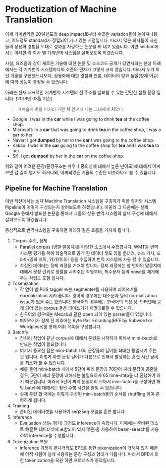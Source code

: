 # Productization of Machine Translation

이제 기계번역은 2014년도의 deep impact로부터 수많은 variation들이 쏟아져나왔고, 어느정도 standard가 정립되어 가고 있는 시점입니다. 따라서 많은 회사들이 자신들의 상용화 경험을 토대로 성과를 자랑하는 논문을 써 내고 있습니다. 이번 section에서는 이러한 각 회사 별 기계번역 시스템을 살펴보도록 하겠습니다.

사실, 요즈음과 같이 새로운 기술에 대한 논문 및 소스코드 공개가 당연시되는 현상 아래에서는 각 기계번역 시스템마다의 수준의 편차가 그렇게 크지 않습니다. 따라서 누가 최신 기술을 구현했느냐보다, 상용화에 대한 경험과 연륜, 데이터의 양과 품질(정제 이슈)에 따라 성능이 결정될 수 있습니다.

아래는 현재 대표적인 기계번역 시스템의 현 주소를 살펴볼 수 있는 간단한 샘플 문장 입니다. (2018년 03월 기준)

> 커피숍에 **차**를 마시러 가던 **차** 안에서 나는 그녀에게 **차**였다.
- Google: I was in the **car** while I was going to drink **tea** at the coffee shop.
- Microsoft: In a **car** that was going to drink **tea** in the coffee shop, I was a **car** to her.
- Naver: I got **dumped** by her in the **car** I was going to the coffee shop.
- Kakao: I was in the **car** going to the coffee shop for **tea** and I was **tea** to her.
- SK: I got **dumped** by her in the **car** on the coffee shop.

위와 같이 어려운 문장(문장구조는 쉬우나 중의성에 대해서 높은 난이도)에 대해서 어찌보면 갈 길이 멀기도 하거니와, 어찌되었든 기술의 수준은 비슷하다고 볼 수 있습니다.

## Pipeline for Machine Translation

이번 섹션에서는 실제 Machine Translation 시스템을 구축하기 위한 절차와 시스템 Pipeline이 어떻게 구성되는지 살펴보도록 하겠습니다. 아울러 그 다음에는 실제 Google 등에서 발표한 논문을 통해서 그들의 상용 번역 시스템의 실제 구성에 대해서 살펴보도록 하겠습니다.

통상적으로 번역시스템을 구축하면 아래와 같은 흐름을 가지게 됩니다.

1. Corpus 수집, 정제
    - Parallel corpus (병렬 말뭉치)를 다양한 소스에서 수집합니다. WMT등 번역 시스템 평가를 위해 학술적으로 공개 된 데이터 셋도 있을 뿐더러, 뉴스 기사, 드라마/영화 자막, 위키피디아 등을 수집하여 번역 시스템에 사용 할 수 있습니다.
    - 수집된 데이터는 정제 과정을 거쳐야 합니다. 정제 과정에는 양 언어의 말뭉치에 대해서 문장 단위로 정렬을 시켜주는 작업부터, 특수문자 등의 noise를 제거해 주는 작업도 포함 됩니다.
1. Tokenization
    - 각 언어 별 POS tagger 또는 segmenter를 사용하여 띄어쓰기를 normalization 시켜 줍니다. 영어의 경우에는 대소문자 등의 normalization issue가 있을 수도 있습니다. 한국어의 경우에는 한국어의 특성 상, 인터넷에 공개 되어 있는 corpus 들은 띄어쓰기가 제멋대로일 수 있습니다.
    - 한국어의 경우에는 Mecab과 같은 open 되어 있는 parser들이 있습니다.
    - 띄어쓰기가 정제 된 이후에는 Byte Pair Encoding(BPE by Subword or Wordpiece)를 통해 어휘 목록을 구성합니다.
1. Batchfy
    - 전처리 작업이 끝난 corpus에 대해서 훈련을 시작하기 위해서 mini-batch로 만드는 작업이 필요합니다.
    - 여기서 중요한 점은 mini-batch 내의 문장들의 길이를 최대한 통일시켜 주는 것 입니다. 이렇게 하면 문장 길이가 다름으로 인해서 발생하는 훈련 시간 낭비를 최소화 할 수 있습니다. 
    - 예를 들어 mini-batch 내에서 5단어 짜리 문장과 70단어 짜리 문장이 공존할 경우, 5단어 짜리 문장에 대해서는 불필요하게 65 time-step을 더 진행해야 하기 때문입니다. 따라서 5단어 짜리 문장끼리 모아서 mini-batch를 구성하면 해당 batch에 대해서는 훨씬 수행 시간을 줄일 수 있습니다.
    - 실제 훈련 할 때에는 이렇게 구성된 mini-batch들의 순서를 shuffling 하여 훈련하게 됩니다.
1. Training
    - 준비된 데이터셋을 사용하여 seq2seq 모델을 훈련 합니다.
1. Inference
    - Evaluation (성능 평가) 과정도 inference에 속합니다. 이때에는 준비된 테스트셋(훈련 데이터셋에 포함되어 있지 않은)을 사용하여 beam-search를 사용하여 inference를 수행합니다.
1. Tokenization 복원
    - inference 과정이 끝나더라도 BPE를 통한 tokenization이 더해져 있기 때문에 아직 사람이 실제 사용하는 문장 구성과 형태가 다릅니다. 따라서 BPE에 의한 tokenization을 복원 하면 프로세스가 종료됩니다.

